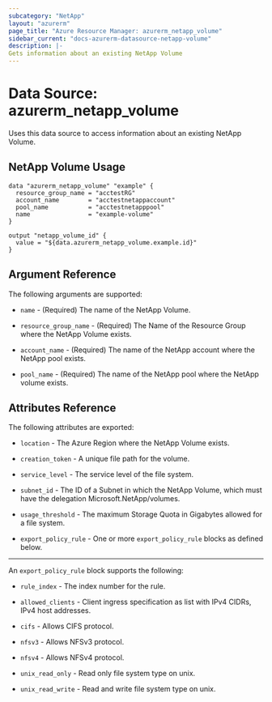 ```yaml
---
subcategory: "NetApp"
layout: "azurerm"
page_title: "Azure Resource Manager: azurerm_netapp_volume"
sidebar_current: "docs-azurerm-datasource-netapp-volume"
description: |-
Gets information about an existing NetApp Volume
---
```


# Data Source: azurerm_netapp_volume

Uses this data source to access information about an existing NetApp Volume.

## NetApp Volume Usage

```hcl
data "azurerm_netapp_volume" "example" {
  resource_group_name = "acctestRG"
  account_name        = "acctestnetappaccount"
  pool_name           = "acctestnetapppool"
  name                = "example-volume"
}

output "netapp_volume_id" {
  value = "${data.azurerm_netapp_volume.example.id}"
}
```

## Argument Reference

The following arguments are supported:

* `name` - (Required) The name of the NetApp Volume.

* `resource_group_name` - (Required) The Name of the Resource Group where the NetApp Volume exists.

* `account_name` - (Required) The name of the NetApp account where the NetApp pool exists.

* `pool_name` - (Required) The name of the NetApp pool where the NetApp volume exists.

## Attributes Reference

The following attributes are exported:

* `location` - The Azure Region where the NetApp Volume exists.

* `creation_token` - A unique file path for the volume.

* `service_level` - The service level of the file system.

* `subnet_id` - The ID of a Subnet in which the NetApp Volume, which must have the delegation Microsoft.NetApp/volumes.

* `usage_threshold` - The maximum Storage Quota in Gigabytes allowed for a file system.

* `export_policy_rule` - One or more `export_policy_rule` blocks as defined below.

---

An `export_policy_rule` block supports the following:

* `rule_index` - The index number for the rule.

* `allowed_clients` - Client ingress specification as list with IPv4 CIDRs, IPv4 host addresses.

* `cifs` - Allows CIFS protocol.

* `nfsv3` - Allows NFSv3 protocol.

* `nfsv4` - Allows NFSv4 protocol.

* `unix_read_only` - Read only file system type on unix.

* `unix_read_write` - Read and write file system type on unix.
